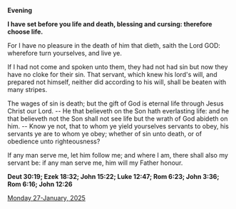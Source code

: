 **Evening**

**I have set before you life and death, blessing and cursing: therefore choose life.**
 
For I have no pleasure in the death of him that dieth, saith the Lord GOD: wherefore turn yourselves, and live ye.
 
If I had not come and spoken unto them, they had not had sin but now they have no cloke for their sin. That servant, which knew his lord's will, and prepared not himself, neither did according to his will, shall be beaten with many stripes.
 
The wages of sin is death; but the gift of God is eternal life through Jesus Christ our Lord. -- He that believeth on the Son hath everlasting life: and he that believeth not the Son shall not see life but the wrath of God abideth on him. -- Know ye not, that to whom ye yield yourselves servants to obey, his servants ye are to whom ye obey; whether of sin unto death, or of obedience unto righteousness?
 
If any man serve me, let him follow me; and where I am, there shall also my servant be: if any man serve me, him will my Father honour.  

**Deut 30:19; Ezek 18:32; John 15:22; Luke 12:47; Rom 6:23; John 3:36; Rom 6:16; John 12:26**

[Monday 27-January, 2025](https://t.me/daily_light)
